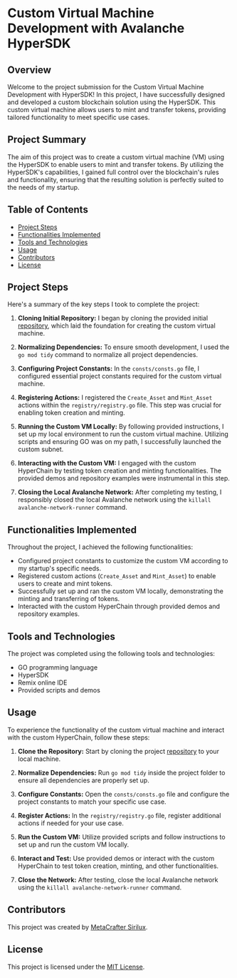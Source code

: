 # Custom Virtual Machine Development with Avalanche HyperSDK

## Overview

Welcome to the project submission for the Custom Virtual Machine Development with HyperSDK! In this project, I have successfully designed and developed a custom blockchain solution using the HyperSDK. This custom virtual machine allows users to mint and transfer tokens, providing tailored functionality to meet specific use cases.

## Project Summary

The aim of this project was to create a custom virtual machine (VM) using the HyperSDK to enable users to mint and transfer tokens. By utilizing the HyperSDK's capabilities, I gained full control over the blockchain's rules and functionality, ensuring that the resulting solution is perfectly suited to the needs of my startup.

## Table of Contents

- [Project Steps](#project-steps)
- [Functionalities Implemented](#functionalities-implemented)
- [Tools and Technologies](#tools-and-technologies)
- [Usage](#usage)
- [Contributors](#contributors)
- [License](#license)

## Project Steps

Here's a summary of the key steps I took to complete the project:

1. **Cloning Initial Repository:** I began by cloning the provided initial [repository](https://github.com/metacrafters/tokenvm), which laid the foundation for creating the custom virtual machine.

2. **Normalizing Dependencies:** To ensure smooth development, I used the `go mod tidy` command to normalize all project dependencies.

3. **Configuring Project Constants:** In the `consts/consts.go` file, I configured essential project constants required for the custom virtual machine.

4. **Registering Actions:** I registered the `Create_Asset` and `Mint_Asset` actions within the `registry/registry.go` file. This step was crucial for enabling token creation and minting.

5. **Running the Custom VM Locally:** By following provided instructions, I set up my local environment to run the custom virtual machine. Utilizing scripts and ensuring GO was on my path, I successfully launched the custom subnet.

6. **Interacting with the Custom VM:** I engaged with the custom HyperChain by testing token creation and minting functionalities. The provided demos and repository examples were instrumental in this step.

7. **Closing the Local Avalanche Network:** After completing my testing, I responsibly closed the local Avalanche network using the `killall avalanche-network-runner` command.

## Functionalities Implemented

Throughout the project, I achieved the following functionalities:

- Configured project constants to customize the custom VM according to my startup's specific needs.
- Registered custom actions (`Create_Asset` and `Mint_Asset`) to enable users to create and mint tokens.
- Successfully set up and ran the custom VM locally, demonstrating the minting and transferring of tokens.
- Interacted with the custom HyperChain through provided demos and repository examples.

## Tools and Technologies

The project was completed using the following tools and technologies:

- GO programming language
- HyperSDK
- Remix online IDE
- Provided scripts and demos

## Usage

To experience the functionality of the custom virtual machine and interact with the custom HyperChain, follow these steps:

1. **Clone the Repository:** Start by cloning the project [repository](https://github.com/metacrafters/tokenvm) to your local machine.

2. **Normalize Dependencies:** Run `go mod tidy` inside the project folder to ensure all dependencies are properly set up.

3. **Configure Constants:** Open the `consts/consts.go` file and configure the project constants to match your specific use case.

4. **Register Actions:** In the `registry/registry.go` file, register additional actions if needed for your use case.

5. **Run the Custom VM:** Utilize provided scripts and follow instructions to set up and run the custom VM locally.

6. **Interact and Test:** Use provided demos or interact with the custom HyperChain to test token creation, minting, and other functionalities.

7. **Close the Network:** After testing, close the local Avalanche network using the `killall avalanche-network-runner` command.

## Contributors

This project was created by [MetaCrafter Sirilux](https://twitter.com/AadityaChandan1).

## License

This project is licensed under the [MIT License](../LICENSE).

